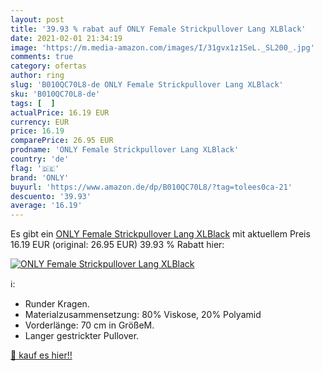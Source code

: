 ```yaml
---
layout: post
title: '39.93 % rabat auf ONLY Female Strickpullover Lang XLBlack'
date: 2021-02-01 21:34:19
image: 'https://m.media-amazon.com/images/I/31gvx1z1SeL._SL200_.jpg'
comments: true
category: ofertas
author: ring
slug: 'B010QC70L8-de ONLY Female Strickpullover Lang XLBlack'
sku: 'B010QC70L8-de'
tags: [  ]
actualPrice: 16.19 EUR
currency: EUR
price: 16.19
comparePrice: 26.95 EUR
prodname: 'ONLY Female Strickpullover Lang XLBlack'
country: 'de'
flag: '🇩🇪'
brand: 'ONLY'
buyurl: 'https://www.amazon.de/dp/B010QC70L8/?tag=tolees0ca-21'
descuento: '39.93'
average: '16.19'
---
```


Es gibt ein [ONLY Female Strickpullover Lang XLBlack](https://www.amazon.de/dp/B010QC70L8/?tag=tolees0ca-21) mit aktuellem Preis 16.19 EUR (original: 26.95 EUR) 39.93 % Rabatt hier:

[![ONLY Female Strickpullover Lang XLBlack](https://m.media-amazon.com/images/I/31gvx1z1SeL._SL200_.jpg)](https://www.amazon.de/dp/B010QC70L8/?tag=tolees0ca-21)

ℹ️:

- Runder Kragen.
- Materialzusammensetzung: 80% Viskose, 20% Polyamid
- Vorderlänge: 70 cm in GrößeM.
- Langer gestrickter Pullover.

[🛒 kauf es hier!!](https://www.amazon.de/dp/B010QC70L8/?tag=tolees0ca-21)
